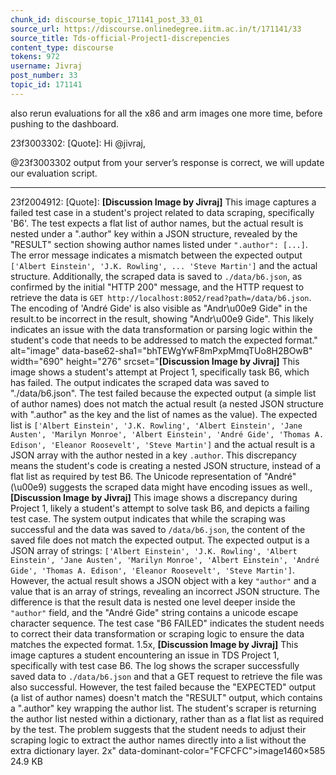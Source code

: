 ```yaml
---
chunk_id: discourse_topic_171141_post_33_01
source_url: https://discourse.onlinedegree.iitm.ac.in/t/171141/33
source_title: Tds-official-Project1-discrepencies
content_type: discourse
tokens: 972
username: Jivraj
post_number: 33
topic_id: 171141
---
```


 also rerun evaluations for all the x86 and arm images one more time, before pushing to the dashboard.

23f3003302:
[Quote]: 
Hi @jivraj,

@23f3003302 output from your server’s response is correct, we will update our evaluation script.

---

23f2004912:
[Quote]: 
**[Discussion Image by Jivraj]** This image captures a failed test case in a student's project related to data scraping, specifically 'B6'. The test expects a flat list of author names, but the actual result is nested under a ".author" key within a JSON structure, revealed by the "RESULT" section showing author names listed under `".author": [...]`. The error message indicates a mismatch between the expected output `['Albert Einstein', 'J.K. Rowling', ... 'Steve Martin']` and the actual structure. Additionally, the scraped data is saved to `./data/b6.json`, as confirmed by the initial "HTTP 200" message, and the HTTP request to retrieve the data is `GET http://localhost:8052/read?path=/data/b6.json`. The encoding of 'André Gide' is also visible as "Andr\\u00e9 Gide" in the result.to be incorrect in the result, showing "Andr\u00e9 Gide". This likely indicates an issue with the data transformation or parsing logic within the student's code that needs to be addressed to match the expected format." alt="image" data-base62-sha1="bhTEWgYwF8mPxpMmqTUo8H2BOwB" width="690" height="276" srcset="**[Discussion Image by Jivraj]** This image shows a student's attempt at Project 1, specifically task B6, which has failed. The output indicates the scraped data was saved to "./data/b6.json". The test failed because the expected output (a simple list of author names) does not match the actual result (a nested JSON structure with ".author" as the key and the list of names as the value). The expected list is `['Albert Einstein', 'J.K. Rowling', 'Albert Einstein', 'Jane Austen', 'Marilyn Monroe', 'Albert Einstein', 'André Gide', 'Thomas A. Edison', 'Eleanor Roosevelt', 'Steve Martin']` and the actual result is a JSON array with the author nested in a key `.author`. This discrepancy means the student's code is creating a nested JSON structure, instead of a flat list as required by test B6. The Unicode representation of "André" (\u00e9) suggests the scraped data might have encoding issues as well., **[Discussion Image by Jivraj]** This image shows a discrepancy during Project 1, likely a student's attempt to solve task B6, and depicts a failing test case. The system output indicates that while the scraping was successful and the data was saved to `/data/b6.json`, the content of the saved file does not match the expected output. The expected output is a JSON array of strings: `['Albert Einstein', 'J.K. Rowling', 'Albert Einstein', 'Jane Austen', 'Marilyn Monroe', 'Albert Einstein', 'André Gide', 'Thomas A. Edison', 'Eleanor Roosevelt', 'Steve Martin']`. However, the actual result shows a JSON object with a key `"author"` and a value that is an array of strings, revealing an incorrect JSON structure. The difference is that the result data is nested one level deeper inside the `"author"` field, and the "André Gide" string contains a unicode escape character sequence. The test case "B6 FAILED" indicates the student needs to correct their data transformation or scraping logic to ensure the data matches the expected format. 1.5x, **[Discussion Image by Jivraj]** This image captures a student encountering an issue in TDS Project 1, specifically with test case B6. The log shows the scraper successfully saved data to `./data/b6.json` and that a GET request to retrieve the file was also successful. However, the test failed because the "EXPECTED" output (a list of author names) doesn't match the "RESULT" output, which contains a ".author" key wrapping the author list. The student's scraper is returning the author list nested within a dictionary, rather than as a flat list as required by the test. The problem suggests that the student needs to adjust their scraping logic to extract the author names directly into a list without the extra dictionary layer. 2x" data-dominant-color="FCFCFC">image1460×585 24.9 KB
